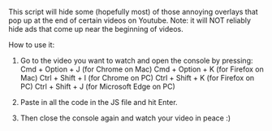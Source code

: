 This script will hide some (hopefully most) of those annoying overlays that
pop up at the end of certain videos on Youtube. Note: it will NOT reliably 
hide ads that come up near the beginning of videos.

How to use it:

1. Go to the video you want to watch and open the console by pressing:
Cmd + Option + J (for Chrome on Mac)
Cmd + Option + K (for Firefox on Mac)
Ctrl + Shift + I (for Chrome on PC)
Ctrl + Shift + K (for Firefox on PC)
Ctrl + Shift + J (for Microsoft Edge on PC)

2. Paste in all the code in the JS file and hit Enter.

3. Then close the console again and watch your video in peace :)